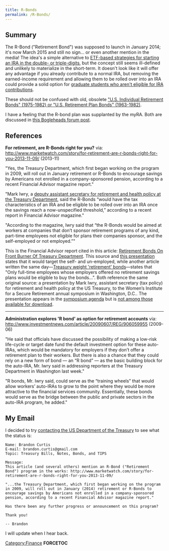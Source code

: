 ```yaml
---
title: R-Bonds
permalink: /R-Bonds/
---
```


Summary
-------

The R-Bond ("Retirement Bond") was supposed to launch in January 2014; it's now March 2015 and still no sign... or even another mention in the media! The idea's a simple alternative to [ETF-based strategies for starting an IRA in the double- or triple-digits](http://www.andhigherstill.com/2013/04/investing-with-100.html), but the concept still seems ill-defined and unlikely to materialize in the short-term. It doesn't look like it will offer any advantage if you already contribute to a normal IRA, but removing the earned-income requirement and allowing them to be rolled over into an IRA could provide a solid option for [graduate students who aren't eligible for IRA contributions](http://www.andhigherstill.com/2013/04/graduate-students-roth-iras-and-529.html).

These should not be confused with old, obsolete ["U.S. Individual Retirement Bonds" (1975-1982) or "U.S. Retirement Plan Bonds" (1963-1982)](https://www.treasurydirect.gov/indiv/research/indepth/other/res_othersecurities.htm).

I have a feeling that the R-bond plan was supplanted by the myRA. Both are discussed in [this Bogleheads forum post](http://www.bogleheads.org/forum/viewtopic.php?f=1&t=131853&p=1941809).

References
----------

**For retirement, are R-Bonds right for you?**
via: <http://www.marketwatch.com/story/for-retirement-are-r-bonds-right-for-you-2013-11-09/> (2013-11)

"Yes, the Treasury Department, which first began working on the program in 2009, will roll out in January retirement or R-Bonds to encourage savings by Americans not enrolled in a company-sponsored pension, according to a recent Financial Advisor magazine report."

"Mark Iwry, a [deputy assistant secretary for retirement and health policy at the Treasury Department](http://www.treasury.gov/about/organizational-structure/offices/Pages/Tax-Policy.aspx), said the R-Bonds “would have the tax characteristics of an IRA and be eligible to be rolled over into an IRA once the savings reach a now-unspecified threshold,” according to a recent report in Financial Advisor magazine."

"According to the magazine, Iwry said that “the R-Bonds would be aimed at workers at companies that don’t sponsor retirement programs of any kind, part-time employees not eligible for plans their companies sponsor, and the self-employed or not employed.”"

This is the Financial Advisor report cited in this article: [Retirement Bonds On Front Burner Of Treasury Department](http://www.fa-mag.com/news/retirement-bonds-on-front-burner-of-treasury-department-15874.html). This source and [this presentation](http://www.d2dfund.org/files/Dec%2019%202013%20SBWG%20Presentation%20pps%20final.pps) states that it would target the self- and un-employed, while another article written the same day—[Treasury weight 'retirement' bonds](http://www.benefitspro.com/2013/10/28/treasury-weighing-retirement-bonds)—states that "Only full-time employees whose employers offered no retirement savings plans would be eligible to buy the bonds...". Both reference the same original source: a presentation by Mark Iwry, assistant secretary (tax policy) for retirement and health policy at the US Treasury, to the Women’s Institute for a Secure Retirement annual symposium in Washington, D.C.. The presentation appears in the [symposium agenda](https://www.wiserwomen.org/images/imagefiles/2013_Symposium_Agenda.FINAL.pdf) but is [not among those available for download](http://www.wiserwomen.org/index.php?id=752&page=2013-symposium).

------------------------------------------------------------------------

**Administration explores 'R bond' as option for retirement accounts**
via: <http://www.investmentnews.com/article/20090607/REG/906059955> (2009-06)

"He said that officials have discussed the possibility of making a low-risk life-cycle or target date fund the default investment option for these auto-IRAs, which would be mandatory for employers if they don’t offer a retirement plan to their workers. But there is also a chance that they could rely on a new form of bond — an “R bond” — as the basic building block for the auto-IRA, Mr. Iwry said in addressing reporters at the Treasury Department in Washington last week."

"R bonds, Mr. Iwry said, could serve as the “training wheels” that would allow workers’ auto-IRAs to grow to the point where they would be more attractive to the financial services community. Essentially, these bonds would serve as the bridge between the public and private sectors in the auto-IRA program, he added."

My Email
--------

I decided to try [contacting the US Department of the Treasury](http://treasurydirect.gov/email.htm) to see what the status is:

    Name: Brandon Curtis
    E-mail: brandon.curtis@gmail.com
    Topic: Treasury Bills, Notes, Bonds, and TIPS

    Message:
    This article (and several others) mention an R-Bond ("Retirement Bond") program in the works: http://www.marketwatch.com/story/for-retirement-are-r-bonds-right-for-you-2013-11-09/

    "...the Treasury Department, which first began working on the program in 2009, will roll out in January (2014) retirement or R-Bonds to encourage savings by Americans not enrolled in a company-sponsored pension, according to a recent Financial Advisor magazine report."

    Has there been any further progress or announcement on this program?

    Thank you!

    -- Brandon

I will update when I hear back.

[Category:Finance](/Category:Finance "wikilink") __FORCETOC__